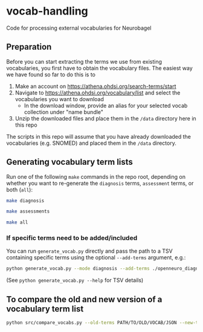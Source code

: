 # vocab-handling
Code for processing external vocabularies for Neurobagel

## Preparation

Before you can start extracting the terms we use from existing
vocabularies, you first have to obtain the vocabulary files.
The easiest way we have found so far to do this is to 

1. Make an account on https://athena.ohdsi.org/search-terms/start
2. Navigate to https://athena.ohdsi.org/vocabulary/list and select the vocabularies you want to download
   - In the download window, provide an alias for your selected vocab collection under "name bundle"
3. Unzip the downloaded files and place them in the `/data` directory here in this repo

The scripts in this repo will assume that you have already downloaded the vocabularies (e.g. SNOMED)
and placed them in the `/data` directory.

## Generating vocabulary term lists

Run one of the following `make` commands in the repo root, depending on whether you want to re-generate the `diagnosis` terms, `assessment` terms, or both (`all`):

```bash
make diagnosis

make assessments

make all
```

### If specific terms need to be added/included

You can run `generate_vocab.py` directly and pass the path to a TSV containing specific terms using the optional `--add-terms` argument, e.g.:

```bash
python generate_vocab.py --mode diagnosis --add-terms ./openneuro_diagnoses.tsv
```

(See `python generate_vocab.py --help` for TSV details)

## To compare the old and new version of a vocabulary term list

```bash
python src/compare_vocabs.py --old-terms PATH/TO/OLD/VOCAB/JSON --new-terms PATH/TO/NEW/VOCAB/JSON
```